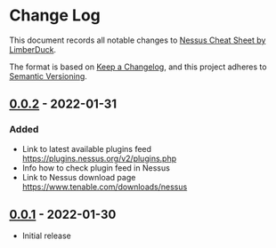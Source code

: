 # Change Log

This document records all notable changes to [Nessus Cheat Sheet by LimberDuck][1].

The format is based on [Keep a Changelog](https://keepachangelog.com/en/1.0.0/),
and this project adheres to [Semantic Versioning](https://semver.org/spec/v2.0.0.html).


## [0.0.2] - 2022-01-31

### Added

- Link to latest available plugins feed https://plugins.nessus.org/v2/plugins.php
- Info how to check plugin feed in Nessus
- Link to Nessus download page https://www.tenable.com/downloads/nessus

## [0.0.1] - 2022-01-30

- Initial release

[0.0.2]: https://github.com/LimberDuck/nessus-cheat-sheet/compare/v0.0.1...v0.0.2
[0.0.1]: https://github.com/LimberDuck/nessus-cheat-sheet/releases/tag/v0.0.1

[1]: https://github.com/LimberDuck/nessus-cheat-sheet